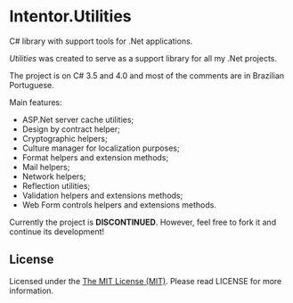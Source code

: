 # Intentor.Utilities

C# library with support tools for .Net applications.

*Utilities* was created to serve as a support library for all my .Net projects.

The project is on C# 3.5 and 4.0 and most of the comments are in Brazilian Portuguese.

Main features:

- ASP.Net server cache utilities;
- Design by contract helper;
- Cryptographic helpers;
- Culture manager for localization purposes;
- Format helpers and extension methods;
- Mail helpers;
- Network helpers;
- Reflection utilities;
- Validation helpers and extensions methods;
- Web Form controls helpers and extensions methods.

Currently the project is **DISCONTINUED**. However, feel free to fork it and continue its development!

## License

Licensed under the [The MIT License (MIT)](http://opensource.org/licenses/MIT). Please read LICENSE for more information.